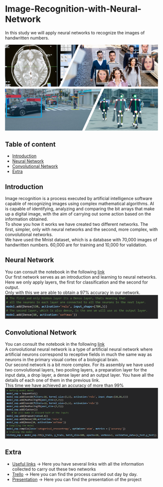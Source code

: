# Image-Recognition-with-Neural-Network
In this study we will apply neural networks to recognize the images of handwritten numbers.

![front page](https://github.com/AgustinCarcelen/Image-Recognition-with-Neural-Network/blob/38d5f703b14a764e05fa0acfe0e985ee4c89df26/Images/Title_image.jpg)

## Table of content

- [Introduction](https://github.com/AgustinCarcelen/Image-Recognition-with-Neural-Network/edit/main/README.md#introduction)
- [Neural Network](https://github.com/AgustinCarcelen/Image-Recognition-with-Neural-Network/edit/main/README.md#neural-network)
- [Convolutional Network](https://github.com/AgustinCarcelen/Image-Recognition-with-Neural-Network/edit/main/README.md#convolutional-network)
- [Extra](https://github.com/AgustinCarcelen/Image-Recognition-with-Neural-Network/edit/main/README.md#extra)

## Introduction
Image recognition is a process executed by artificial intelligence software capable of recognizing images using complex mathematical algorithms. AI is capable of identifying, analyzing and comparing the bit arrays that make up a digital image, with the aim of carrying out some action based on the information obtained.<BR>
To show you how it works we have created two different networks. The first, simpler, only with neural networks and the second, more complex, with convolutional networks.<BR>
We have used the Mnist dataset, which is a database with 70,000 images of handwritten numbers. 60,000 are for training and 10,000 for validation.
  
## Neural Network
You can consult the notebook in the following [link](https://github.com/AgustinCarcelen/Image-Recognition-with-Neural-Network/blob/38d5f703b14a764e05fa0acfe0e985ee4c89df26/Code/Image%20Recognition%20with%20Neural%20Network.ipynb)<BR>
Our first network serves as an introduction and learning to neural networks. Here we only apply layers, the first for classification and the second for output.<BR>
Only with this we are able to obtain a 97% accuracy in our network.
![front page](https://github.com/AgustinCarcelen/Image-Recognition-with-Neural-Network/blob/38d5f703b14a764e05fa0acfe0e985ee4c89df26/Images/summary1.PNG)<BR>
  
## Convolutional Network
You can consult the notebook in the following [link](https://github.com/AgustinCarcelen/Image-Recognition-with-Neural-Network/blob/38d5f703b14a764e05fa0acfe0e985ee4c89df26/Code/Image%20Recognition%20with%20Convolutional%20Neural%20Network.ipynb)<BR>
A convolutional neural network is a type of artificial neural network where artificial neurons correspond to receptive fields in much the same way as neurons in the primary visual cortex of a biological brain.<BR>
Our second network is a bit more complex. For its assembly we have used two convolutional layers, two pooling layers, a preparation layer for the input data, a drop layer, a dense layer and an output layer. You have all the details of each one of them in the previous link.<BR>
This time we have achieved an accuracy of more than 99%
![front page](https://github.com/AgustinCarcelen/Image-Recognition-with-Neural-Network/blob/38d5f703b14a764e05fa0acfe0e985ee4c89df26/Images/Summary2.PNG)<BR>
  
## Extra
  - [Useful links](https://github.com/AgustinCarcelen/Image-Recognition-with-Neural-Network/tree/main/Useful%20links) -> Here you have several links with all the information collected to carry out these two networks<BR>
  - [Trello](https://trello.com/b/uc0wNm7h/image-recognition) -> Here you can find the process carried out day by day.<BR>
  - [Presentation](https://slides.com/agustincarcelenchicote/code-8ae58c) -> Here you can find the presentation of the project
